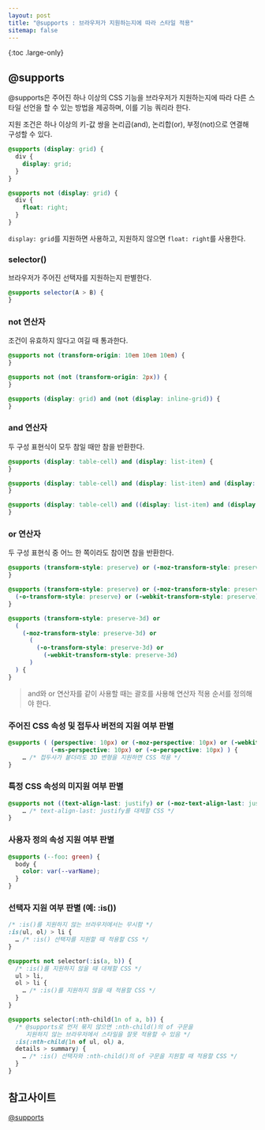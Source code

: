 ```yaml
---
layout: post
title: "@supports : 브라우저가 지원하는지에 따라 스타일 적용"
sitemap: false
---
```


{:toc .large-only}

## @supports

@supports은 주어진 하나 이상의 CSS 기능을 브라우저가 지원하는지에 따라 다른 스타일 선언을 할 수 있는 방법을 제공하며, 이를 기능 쿼리라 한다.

지원 조건은 하나 이상의 키-값 쌍을 논리곱(and), 논리합(or), 부정(not)으로 연결해 구성할 수 있다.

```css
@supports (display: grid) {
  div {
    display: grid;
  }
}

@supports not (display: grid) {
  div {
    float: right;
  }
}
```

`display: grid`를 지원하면 사용하고, 지원하지 않으면 `float: right`를 사용한다.

### selector()

브라우저가 주어진 선택자를 지원하는지 판별한다.

```css
@supports selector(A > B) {
}
```

### not 연산자

조건이 유효하지 않다고 여길 때 통과한다.

```css
@supports not (transform-origin: 10em 10em 10em) {
}

@supports not (not (transform-origin: 2px)) {
}

@supports (display: grid) and (not (display: inline-grid)) {
}
```

### and 연산자

두 구성 표현식이 모두 참일 때만 참을 반환한다.

```css
@supports (display: table-cell) and (display: list-item) {
}

@supports (display: table-cell) and (display: list-item) and (display: run-in) {
}

@supports (display: table-cell) and ((display: list-item) and (display: run-in)) {
}
```

### or 연산자

두 구성 표현식 중 어느 한 쪽이라도 참이면 참을 반환한다.

```css
@supports (transform-style: preserve) or (-moz-transform-style: preserve) {
}

@supports (transform-style: preserve) or (-moz-transform-style: preserve) or
  (-o-transform-style: preserve) or (-webkit-transform-style: preserve) {
}

@supports (transform-style: preserve-3d) or
  (
    (-moz-transform-style: preserve-3d) or
      (
        (-o-transform-style: preserve-3d) or
          (-webkit-transform-style: preserve-3d)
      )
  ) {
}
```

> and와 or 연산자를 같이 사용할 때는 괄호를 사용해 연산자 적용 순서를 정의해야 한다.

### 주어진 CSS 속성 및 접두사 버전의 지원 여부 판별

```css
@supports ( (perspective: 10px) or (-moz-perspective: 10px) or (-webkit-perspective: 10px) or
            (-ms-perspective: 10px) or (-o-perspective: 10px) ) {
    … /* 접두사가 붙더라도 3D 변형을 지원하면 CSS 적용 */
}
```

### 특정 CSS 속성의 미지원 여부 판별

```css
@supports not ((text-align-last: justify) or (-moz-text-align-last: justify) ){
    … /* text-align-last: justify를 대체할 CSS */
}
```

### 사용자 정의 속성 지원 여부 판별

```css
@supports (--foo: green) {
  body {
    color: var(--varName);
  }
}
```

### 선택자 지원 여부 판별 (예: :is())

```css
/* :is()를 지원하지 않는 브라우저에서는 무시함 */
:is(ul, ol) > li {
  … /* :is() 선택자를 지원할 때 적용할 CSS */
}

@supports not selector(:is(a, b)) {
  /* :is()를 지원하지 않을 때 대체할 CSS */
  ul > li,
  ol > li {
    … /* :is()를 지원하지 않을 때 적용할 CSS */
  }
}

@supports selector(:nth-child(1n of a, b)) {
  /* @supports로 먼저 묶지 않으면 :nth-child()의 of 구문을
     지원하지 않는 브라우저에서 스타일을 잘못 적용할 수 있음 */
  :is(:nth-child(1n of ul, ol) a,
  details > summary) {
    … /* :is() 선택자와 :nth-child()의 of 구문을 지원할 때 적용할 CSS */
  }
}
```

## 참고사이트

[@supports](https://developer.mozilla.org/ko/docs/Web/CSS/@supports)
